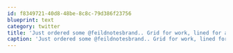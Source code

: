 ```yaml
---
id: f8349721-40d8-48be-8c8c-79d386f23756
blueprint: text
category: twitter
title: 'Just ordered some @feildnotesbrand.. Grid for work, lined for advernture/travel and blank for scribbles.'
caption: 'Just ordered some @feildnotesbrand.. Grid for work, lined for advernture/travel and blank for scribbles.'
---
```

